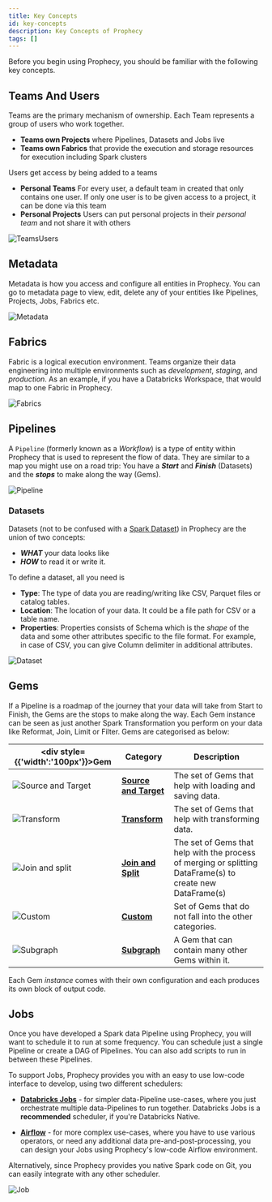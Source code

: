 ```yaml
---
title: Key Concepts
id: key-concepts
description: Key Concepts of Prophecy
tags: []
---
```


Before you begin using Prophecy, you should be familiar with the following key concepts.

## Teams And Users

Teams are the primary mechanism of ownership. Each Team represents a group of users who work together.

- **Teams own Projects** where Pipelines, Datasets and Jobs live
- **Teams own Fabrics** that provide the execution and storage resources for execution including Spark clusters

Users get access by being added to a teams

- **Personal Teams** For every user, a default team in created that only contains one user. If only one user is to be given access to a project, it can be done via this team
- **Personal Projects** Users can put personal projects in their _personal team_ and not share it with others

![TeamsUsers](img/team_page.png)

## Metadata

Metadata is how you access and configure all entities in Prophecy. You can go to metadata page to view, edit, delete any of your entities like Pipelines, Projects, Jobs, Fabrics etc.

![Metadata](img/metadata.png)

## Fabrics

Fabric is a logical execution environment. Teams organize their data engineering into multiple environments such as _development_, _staging_, and _production_.
As an example, if you have a Databricks Workspace, that would map to one Fabric in Prophecy.

![Fabrics](img/fabrics_details.png)

## Pipelines

A `Pipeline` (formerly known as a _Workflow_) is a type of entity within Prophecy that is used to represent the flow of data. They are similar to a map you might use on a road trip: You have a **_Start_** and **_Finish_** (Datasets) and the **_stops_** to make along the way (Gems).

![Pipeline](img/pipeline.png)

### Datasets

Datasets (not to be confused with a [Spark Dataset](https://spark.apache.org/docs/3.1.3/api/scala/org/apache/spark/sql/Dataset.html)) in Prophecy are the union of two concepts:

- **_WHAT_** your data looks like
- **_HOW_** to read it or write it.

To define a dataset, all you need is

- **Type**: The type of data you are reading/writing like CSV, Parquet files or catalog tables.
- **Location**: The location of your data. It could be a file path for CSV or a table name.
- **Properties**: Properties consists of Schema which is the _shape_ of the data and some other attributes specific to the file format. For example, in case of CSV, you can give Column delimiter in additional attributes.

![Dataset](img/dataset.png)

## Gems

If a Pipeline is a roadmap of the journey that your data will take from Start to Finish, the Gems are the stops to make along the way. Each Gem instance can be seen as just another Spark Transformation you perform on your data like Reformat, Join, Limit or Filter.
Gems are categorised as below:

| <div style={{'width':'100px'}}>Gem</div>   | Category                                                     | Description                                                                                                |
| ------------------------------------------ | ------------------------------------------------------------ | ---------------------------------------------------------------------------------------------------------- |
| ![Source and Target](img/SourceTarget.png) | [**Source and Target**](/low-code-spark/gems/source-target/) | The set of Gems that help with loading and saving data.                                                    |
| ![Transform](img/Transform.png)            | [**Transform**](/low-code-spark/gems/transform/)             | The set of Gems that help with transforming data.                                                          |
| ![Join and split](img/JoinSplit.png)       | [**Join and Split**](/low-code-spark/gems/join-split/)       | The set of Gems that help with the process of merging or splitting DataFrame(s) to create new DataFrame(s) |
| ![Custom](img/Custom.png)                  | [**Custom**](/low-code-spark/gems/custom/)                   | Set of Gems that do not fall into the other categories.                                                    |
| ![Subgraph](img/Subgraph.png)              | [**Subgraph**](/low-code-spark/gems/subgraph/)               | A Gem that can contain many other Gems within it.                                                          |

Each Gem _instance_ comes with their own configuration and each produces its own block of output code.

## Jobs

Once you have developed a Spark data Pipeline using Prophecy, you will want to schedule it to run at some frequency. You can schedule just a single Pipeline or create a DAG of Pipelines. You can also add scripts to run in between these Pipelines.

To support Jobs, Prophecy provides you with an easy to use low-code interface to develop, using two different schedulers:

- **[Databricks Jobs](databricks-jobs.md)** - for simpler data-Pipeline use-cases, where you just
  orchestrate multiple data-Pipelines to run together. Databricks Jobs is a **recommended** scheduler, if you're
  Databricks Native.

- **[Airflow](airflow.md)** - for more complex use-cases, where you have to use various operators, or need
  any additional data pre-and-post-processing, you can design your Jobs using Prophecy's low-code Airflow environment.

Alternatively, since Prophecy provides you native Spark code on Git, you can easily integrate with any other scheduler.

![Job](img/Job.png)
